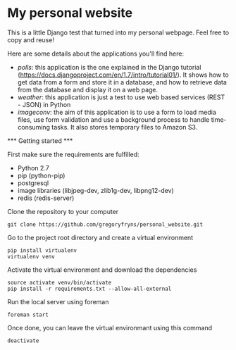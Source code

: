 My personal website
===================

This is a little Django test that turned into my personal webpage. Feel free to copy and reuse!

Here are some details about the applications you'll find here:

- *polls*: this application is the one explained in the Django tutorial (https://docs.djangoproject.com/en/1.7/intro/tutorial01/). It shows how to get data from a form and store it in a database, and how to retrieve data from the database and display it on a web page.
- *weather*: this application is just a test to use web based services (REST - JSON) in Python
- *imageconv*: the aim of this application is to use a form to load media files, use form validation and use a background process to handle time-consuming tasks. It also stores temporary files to Amazon S3.

*** Getting started ***

First make sure the requirements are fulfilled:
- Python 2.7
- pip (python-pip)
- postgresql 
- image libraries (libjpeg-dev, zlib1g-dev, libpng12-dev)
- redis (redis-server)

Clone the repository to your computer
```
git clone https://github.com/gregoryfryns/personal_website.git
```

Go to the project root directory and create a virtual environment
```
pip install virtualenv
virtualenv venv
```

Activate the virtual environment and download the dependencies
```
source activate venv/bin/activate
pip install -r requirements.txt --allow-all-external
```
Run the local server using foreman
```
foreman start
```

Once done, you can leave the virtual environmant using this command
```
deactivate
```
